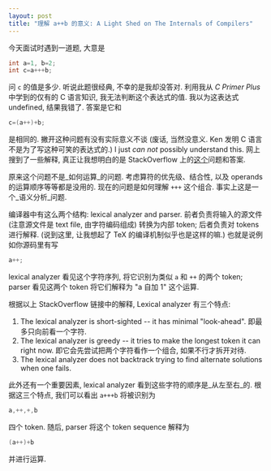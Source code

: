 ```yaml
---
layout: post
title: "理解 a++b 的意义: A Light Shed on The Internals of Compilers"
---
```


今天面试时遇到一道题, 大意是

```c
int a=1, b=2;
int c=a+++b;
```

问 `c` 的值是多少. 听说此题很经典, 不幸的是我却没答对. 利用我从 _C Primer Plus_ 中学到的仅有的 C 语言知识, 我无法判断这个表达式的值. 我以为这表达式 undefined, 结果我错了.
答案是它和

```c
c=(a++)+b;
```

是相同的. 撇开这种问题有没有实际意义不谈 (废话, 当然没意义. Ken 发明 C 语言不是为了写这种可笑的表达式的.) I just _can not_ possibly understand this. 
网上搜到了一些解释, 真正让我想明白的是 StackOverflow 上的[这个][Q]问题和答案.

[Q]: http://stackoverflow.com/questions/19121048/why-and-how-ab-is-interpreted-as-a-b-and-not-a-b?lq=1

原来这个问题不是_如何运算_的问题. 考虑算符的优先级、结合性, 以及 operands 的运算顺序等等都是没用的. 现在的问题是如何理解 `+++` 这个组合.
事实上这是一个_语义分析_问题.

编译器中有这么两个结构: lexical analyzer and parser.
前者负责将输入的源文件 (注意源文件是 text file, 由字符编码组成) 转换为内部 token; 后者负责对 tokens 进行解释. (说到这里, 让我想起了 TeX 的编译机制似乎也是这样的嘛.)
也就是说例如你源码里有写

```c
a++;
```

lexical analyzer 看见这个字符序列, 将它识别为类似 `a` 和 `++` 的两个 token; parser 看见这两个 token 将它们解释为 "a 自加 1" 这个运算.

根据以上 StackOverflow 链接中的解释, Lexical analyzer 有三个特点: 

1. The lexical analyzer is short-sighted -- it has minimal "look-ahead". 即最多只向前看一个字符.
2. The lexical analyzer is greedy -- it tries to make the longest token it can right now. 即它会先尝试把两个字符看作一个组合, 如果不行才拆开对待.
3. The lexical analyzer does not backtrack trying to find alternate solutions when one fails.

此外还有一个重要因素, lexical analyzer 看到这些字符的顺序是_从左至右_的. 根据这三个特点, 我们可以看出 `a+++b` 将被识别为

```c
a,++,+,b
```

四个 token.
随后, parser 将这个 token sequence 解释为

```c
(a++)+b
```

并进行运算.
